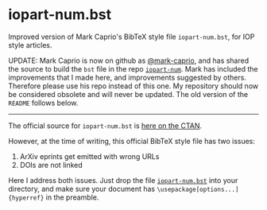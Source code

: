 # iopart-num.bst
Improved version of Mark Caprio's BibTeX style file `iopart-num.bst`, for IOP style articles.

UPDATE: Mark Caprio is now on github as [@mark-caprio](https://github.com/mark-caprio), and has shared the source to build the `bst` file in the repo [`iopart-num`](https://github.com/mark-caprio/iopart-num). Mark has included the improvements that I made here, and improvements suggested by others. Therefore please use his repo instead of this one. My repository should now be considered obsolete and will never be updated. The old version of the `README` follows below.

------------------------------------------------------------
The official source for `iopart-num.bst` is [here on the CTAN](https://www.ctan.org/tex-archive/biblio/bibtex/contrib/iopart-num).

However, at the time of writing, this official BibTeX style file has two issues:
1. ArXiv eprints get emitted with wrong URLs
2. DOIs are not linked

Here I address both issues. Just drop the file [`iopart-num.bst`](iopart-num.bst) into your directory, and make sure your document has `\usepackage[options...]{hyperref}` in the preamble.
